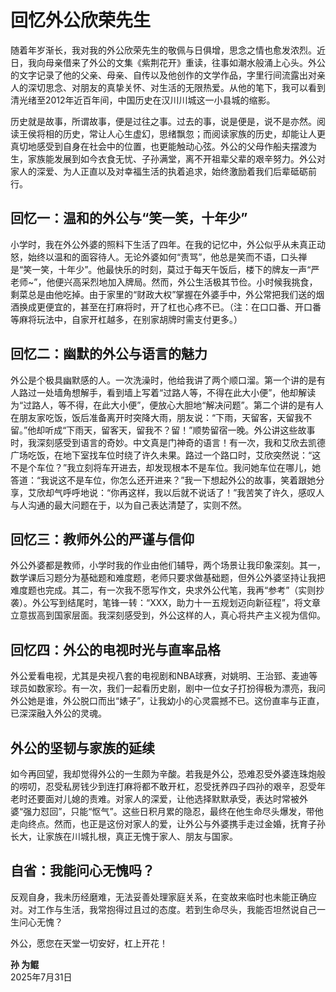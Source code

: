 # 回忆外公欣荣先生

随着年岁渐长，我对我的外公欣荣先生的敬佩与日俱增，思念之情也愈发浓烈。近日，我向母亲借来了外公的文集《紫荆花开》重读，往事如潮水般涌上心头。外公的文字记录了他的父亲、母亲、自传以及他创作的文学作品，字里行间流露出对亲人的深切思念、对朋友的真挚关怀、对生活的无限热爱。从他的笔下，我可以看到清光绪至2012年近百年间，中国历史在汉川川城这一小县城的缩影。

历史就是故事，所谓故事，便是过往之事。过去的事，说是便是，说不是亦然。阅读王侯将相的历史，常让人心生虚幻，思绪飘忽；而阅读家族的历史，却能让人更真切地感受到自身在社会中的位置，也更能触动心弦。外公的父母作船夫摆渡为生，家族能发展到如今衣食无忧、子孙满堂，离不开祖辈父辈的艰辛努力。外公对家人的深爱、为人正直以及对幸福生活的执着追求，始终激励着我们后辈砥砺前行。

## 回忆一：温和的外公与“笑一笑，十年少”

小学时，我在外公外婆的照料下生活了四年。在我的记忆中，外公似乎从未真正动怒，始终以温和的面容待人。无论外婆如何“责骂”，他总是笑而不语，口头禅是“笑一笑，十年少”。他最快乐的时刻，莫过于每天午饭后，楼下的牌友一声“严老师~”，他便兴高采烈地加入牌局。然而，外公生活极其节俭。小时候我挑食，剩菜总是由他吃掉。由于家里的“财政大权”掌握在外婆手中，外公常把我们送的烟酒换成更便宜的，甚至在打麻将时，开了杠也心疼不已。（注：在口口番、开口番等麻将玩法中，自家开杠越多，在别家胡牌时需支付更多。）

## 回忆二：幽默的外公与语言的魅力

外公是个极具幽默感的人。一次洗澡时，他给我讲了两个顺口溜。第一个讲的是有人路过一处墙角想解手，看到墙上写着“过路人等，不得在此大小便”，他却解读为“过路人，等不得，在此大小便”，便放心大胆地“解决问题”。第二个讲的是有人在朋友家吃饭，饭后准备离开时突降大雨，朋友说：“下雨，天留客，天留我不留。”他却听成“下雨天，留客天，留我不？留！”顺势留宿一晚。外公讲这些故事时，我深刻感受到语言的奇妙。中文真是门神奇的语言！有一次，我和艾欣去凯德广场吃饭，在地下室找车位时绕了许久未果。路过一个路口时，艾欣突然说：“这不是个车位？”我立刻将车开进去，却发现根本不是车位。我问她车位在哪儿，她答道：“我说这不是车位，你怎么还开进来？”我一下想起外公的故事，笑着跟她分享，艾欣却气呼呼地说：“你再这样，我以后就不说话了！”我苦笑了许久，感叹人与人沟通的最大问题在于，以为自己表达清楚了，实则不然。

## 回忆三：教师外公的严谨与信仰

外公外婆都是教师，小学时我的作业由他们辅导，两个场景让我印象深刻。其一，数学课后习题分为基础题和难度题，老师只要求做基础题，但外公外婆坚持让我把难度题也完成。其二，有一次我不愿写作文，央求外公代笔，我再“参考”（实则抄袭）。外公写到结尾时，笔锋一转：“XXX，助力十一五规划迈向新征程”，将文章立意拔高到国家层面。我深刻感受到，外公这样的人，真心将共产主义视为信仰。

## 回忆四：外公的电视时光与直率品格

外公爱看电视，尤其是央视八套的电视剧和NBA球赛，对姚明、王治郅、麦迪等球员如数家珍。有一次，我们一起看历史剧，剧中一位女子打扮得极为漂亮，我问外公她是谁，外公脱口而出“婊子”，让我幼小的心灵震撼不已。这份直率与正直，已深深融入外公的灵魂。

## 外公的坚韧与家族的延续

如今再回望，我却觉得外公的一生颇为辛酸。若我是外公，恐难忍受外婆连珠炮般的唠叨，忍受私房钱少到连打麻将都不敢开杠，忍受抚养四子四孙的艰辛，忍受年老时还要面对儿媳的责难。对家人的深爱，让他选择默默承受，表达时常被外婆“强力怼回”，只能“怄气”。这些日积月累的隐忍，最终在他生命尽头爆发，带他走向终点。然而，也正是这份对家人的爱，让外公与外婆携手走过金婚，抚育子孙长大，让家族在川城扎根，真正无愧于家人、朋友与国家。

## 自省：我能问心无愧吗？

反观自身，我未历经磨难，无法妥善处理家庭关系，在变故来临时也未能正确应对。对工作与生活，我常抱得过且过的态度。若到生命尽头，我能否坦然说自己一生问心无愧？

外公，愿您在天堂一切安好，杠上开花！

**孙 为鲲**  
2025年7月31日
